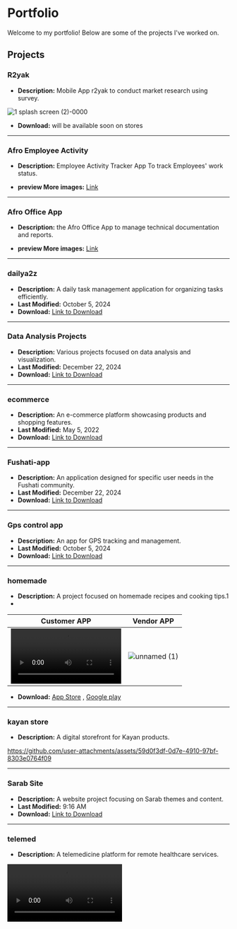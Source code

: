 # Portfolio

Welcome to my portfolio! Below are some of the projects I've worked on.

## Projects


### R2yak
- **Description:** Mobile App r2yak to conduct market research using survey.
  
![1 splash screen (2)-0000](https://github.com/user-attachments/assets/d4b4dc5d-0073-4b04-a163-1bbfab42b2b8)

- **Download:** will be available soon on stores

---

### Afro Employee Activity
- **Description:** Employee Activity Tracker App To track Employees' work status.
  
- **preview More images:** [Link](#)

---
### Afro Office App
- **Description:** the Afro Office App to manage technical documentation and reports.
  
- **preview More images:** [Link](#)

---
### dailya2z
- **Description:** A daily task management application for organizing tasks efficiently.
- **Last Modified:** October 5, 2024
- **Download:** [Link to Download](#)

---

### Data Analysis Projects
- **Description:** Various projects focused on data analysis and visualization.
- **Last Modified:** December 22, 2024
- **Download:** [Link to Download](#)

---

### ecommerce
- **Description:** An e-commerce platform showcasing products and shopping features.
- **Last Modified:** May 5, 2022
- **Download:** [Link to Download](#)

---

### Fushati-app
- **Description:** An application designed for specific user needs in the Fushati community.
- **Last Modified:** December 22, 2024
- **Download:** [Link to Download](#)

---

### Gps control app
- **Description:** An app for GPS tracking and management.
- **Last Modified:** October 5, 2024
- **Download:** [Link to Download](#)

---

### homemade
- **Description:** A project focused on homemade recipes and cooking tips.1
- 
| Customer APP  | Vendor APP |
| ------------- | ------------- |
|  <video src="https://user-images.githubusercontent.com/47029136/158964629-0aa32ef7-4e17-4451-8758-6dc4f82a6916.mp4" width=250 style="display: inline-block;"/></video> | ![unnamed (1)](https://github.com/user-attachments/assets/6721a57e-c17d-4e6e-9cdf-5d0a69c19bfd)|

- **Download:** [App Store](https://apps.apple.com/eg/developer/home-made/id1578447741) ,  [Google play](https://play.google.com/store/apps/developer?id=AZMINAH+AL-TAQNIYYAT+FOR+INFORMATION+TECHNOLOGY&hl=en&gl=US) 

---

### kayan store
- **Description:** A digital storefront for Kayan products.

https://github.com/user-attachments/assets/59d0f3df-0d7e-4910-97bf-8303e0764f09

---


### Sarab Site
- **Description:** A website project focusing on Sarab themes and content.
- **Last Modified:** 9:16 AM
- **Download:** [Link to Download](#)

---

### telemed
- **Description:** A telemedicine platform for remote healthcare services.

<video src="https://user-images.githubusercontent.com/47029136/158885302-65133426-0ee8-4d9f-ad39-b8f2fb5ff6ef.mp4" width=260/>


---

## Contact

Feel free to reach out if you have any questions or would like to collaborate!

[Your Email](mailto:Abdelrhmanadel2011@gmail.com)
